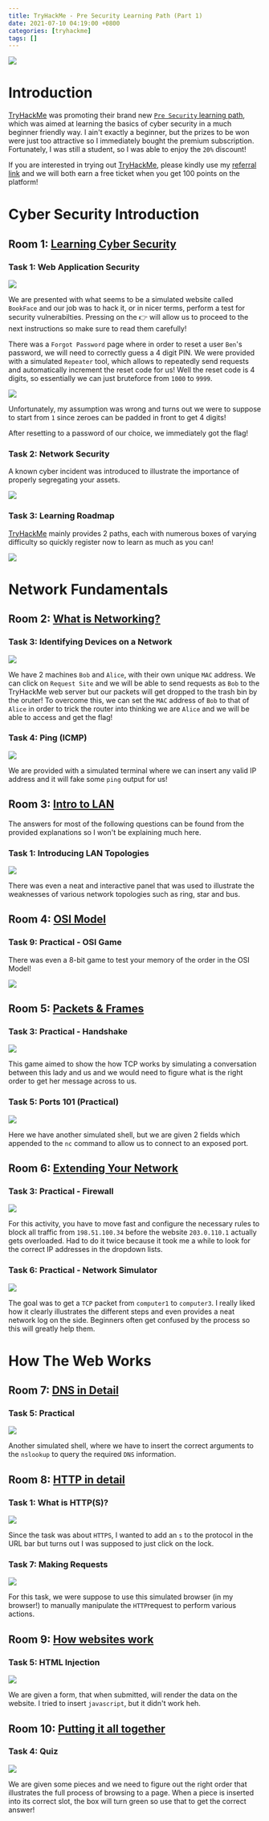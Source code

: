 ```yaml
---
title: TryHackMe - Pre Security Learning Path (Part 1)
date: 2021-07-10 04:19:00 +0800
categories: [tryhackme]
tags: []
---
```


![](/assets/images/tickets1.jpg)

# Introduction

[TryHackMe](https://tryhackme.com) was promoting their brand new [`Pre Security` learning path](https://tryhackme.com/path/outline/presecurity), which was aimed at learning the basics of cyber security in a much beginner friendly way. I ain't exactly a beginner, but the prizes to be won were just too attractive so I immediately bought the premium subscription. Fortunately, I was still a student, so I was able to enjoy the `20%` discount! 

If you are interested in trying out [TryHackMe](https://tryhackme.com), please kindly use my [referral link](https://tryhackme.com/signup?referrer=df947ec74564a48cda33becfe50cfd85da3c49bd) and we will both earn a free ticket when you get 100 points on the platform!

# Cyber Security Introduction

## Room 1: [Learning Cyber Security](https://tryhackme.com/room/beginnerpathintro)

### Task 1: Web Application Security

![](/assets/images/tickets1-1.jpg)

We are presented with what seems to be a simulated website called `BookFace` and our job was to hack it, or in nicer terms, perform a test for security vulnerabilties. Pressing on the 👉 will allow us to proceed to the next instructions so make sure to read them carefully! 

There was a `Forgot Password` page where in order to reset a user `Ben`'s password, we will need to correctly guess a 4 digit PIN. We were provided with a simulated `Repeater` tool, which allows to repeatedly send requests and automatically increment the reset code for us! Well the reset code is 4 digits, so essentially we can just bruteforce from `1000` to `9999`. 

![](/assets/images/tickets1-6.jpg)

Unfortunately, my assumption was wrong and turns out we were to suppose to start from `1` since zeroes can be padded in front to get 4 digits! 

After resetting to a password of our choice, we immediately got the flag!


### Task 2: Network Security

A known cyber incident was introduced to illustrate the importance of properly segregating your assets.

![](/assets/images/tickets1-7.jpg)

### Task 3: Learning Roadmap

[TryHackMe](https://tryhackme.com) mainly provides 2 paths, each with numerous boxes of varying difficulty so quickly register now to learn as much as you can!

![](https://i.imgur.com/uWQ9HsM.png)

# Network Fundamentals

## Room 2: [What is Networking?](https://tryhackme.com/room/whatisnetworking)

### Task 3: Identifying Devices on a Network 


![](/assets/images/tickets1-8.jpg)

We have 2 machines `Bob` and `Alice`, with their own unique `MAC` address. We can click on `Request Site` and we will be able to send requests as `Bob` to the TryHackMe web server but our packets will get dropped to the trash bin by the oruter! To overcome this, we can set the `MAC` address of `Bob` to that of `Alice` in order to trick the router into thinking we are `Alice` and we will be able to access and get the flag!

### Task 4: Ping (ICMP) 

![](/assets/images/tickets1-9.jpg)

We are provided with a simulated terminal where we can insert any valid IP address and it will fake some `ping` output for us!

## Room 3: [Intro to LAN](https://tryhackme.com/room/introtolan)

The answers for most of the following questions can be found from the provided explanations so I won't be explaining much here.

### Task 1: Introducing LAN Topologies 

![](/assets/images/tickets1-10.jpg)

There was even a neat and interactive panel that was used to illustrate the weaknesses of various network topologies such as ring, star and bus.

## Room 4: [OSI Model](https://tryhackme.com/room/osimodelzi)

### Task 9: Practical - OSI Game

There was even a 8-bit game to test your memory of the order in the OSI Model!

![](/assets/images/tickets1-11.jpg)

## Room 5: [Packets & Frames](https://tryhackme.com/room/packetsframes)

### Task 3: Practical - Handshake 

![](/assets/images/tickets1-12.jpg)

This game aimed to show the how TCP works by simulating a conversation between this lady and us and we would need to figure what is the right order to get her message across to us.

### Task 5: Ports 101 (Practical) 

![](/assets/images/tickets1-13.jpg)

Here we have another simulated shell, but we are given 2 fields which appended to the `nc` command to allow us to connect to an exposed port.

## Room 6: [Extending Your Network](https://tryhackme.com/room/extendingyournetwork)

### Task 3: Practical - Firewall 

![](/assets/images/tickets1-14.jpg)

For this activity, you have to move fast and configure the necessary rules to block all traffic from `198.51.100.34` before the website `203.0.110.1` actually gets overloaded. Had to do it twice because it took me a while to look for the correct IP addresses in the dropdown lists.

### Task 6: Practical - Network Simulator 

![](/assets/images/tickets1-15.jpg)

The goal was to get a `TCP` packet from `computer1` to `computer3`. I really liked how it clearly illustrates the different steps and even provides a neat network log on the side. Beginners often get confused by the process so this will greatly help them.

# How The Web Works

## Room 7: [DNS in Detail](https://tryhackme.com/room/dnsindetail)

### Task 5: Practical

![](/assets/images/tickets1-16.jpg)

Another simulated shell, where we have to insert the correct arguments to the `nslookup` to query the required `DNS` information.

## Room 8: [HTTP in detail](https://tryhackme.com/room/httpindetail)

### Task 1: What is HTTP(S)? 

![](/assets/images/tickets1-17.jpg)

Since the task was about `HTTPS`, I wanted to add an `s` to the protocol in the URL bar but turns out I was supposed to just click on the lock.

### Task 7: Making Requests 

![](/assets/images/tickets1-18.jpg)

For this task, we were suppose to use this simulated browser (in my browser!) to manually manipulate the `HTTP`request to perform various actions. 

## Room 9: [How websites work](https://tryhackme.com/room/howwebsiteswork)

### Task 5: HTML Injection 

![](/assets/images/tickets1-19.jpg)

We are given a form, that when submitted, will render the data on the website. I tried to insert `javascript`, but it didn't work heh.

## Room 10: [Putting it all together](https://tryhackme.com/room/puttingitalltogether)

### Task 4: Quiz 

![](/assets/images/tickets1-20.jpg)

We are given some pieces and we need to figure out the right order that illustrates the full process of browsing to a page. When a piece is inserted into its correct slot, the box will turn green so use that to get the correct answer!